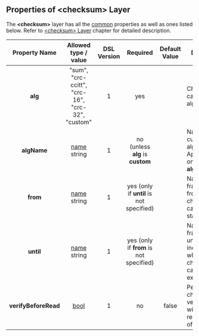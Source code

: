 ## Properties of &lt;checksum&gt; Layer
The **&lt;checksum&gt;** layer has all the [common](layers.md) properties as
well as ones listed below. Refer to [&lt;checksum&gt; Layer](../frames/checksum.md) chapter
for detailed description. 

|Property Name|Allowed type / value|DSL Version|Required|Default Value|Description|
|:-----------:|:------------------:|:---------:|:------:|:-----------:|-----------|
|**alg**|"sum", "crc-ccitt", "crc-16", "crc-32", "custom"|1|yes||Checksum calculation algorithm.|
|**algName**|[name](../intro/names.md) string|1|no (unless **alg** is **custom**||Name of the custom algorithm. Applicable only if **alg="custom"**.|
|**from**|[name](../intro/names.md) string|1|yes (only if **until** is not specified)||Name of the frame layer, from which the checksum calculation starts.|
|**until**|[name](../intro/names.md) string|1|yes (only if **from** is not specified)||Name of the frame layer, until (and including) which the checksum calculation is executed.|
|**verifyBeforeRead**|[bool](../intro/boolean.md)|1|no|false|Perform checksum verification without reading values of other layers.|


